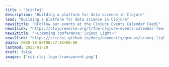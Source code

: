 ```yaml
---
title : "Scicloj"
description: "Building a platform for data science in Clojure"
lead: "Building a platform for data science in Clojure"
news1title: "📅Follow our events at the Clojure Events Calendar Feed📅"
news1link: "https://clojureverse.org/t/the-clojure-events-calendar-feed-turns-2/"
news2title: "⭐Upcoming conference: SciNoj Light⭐"
news2link: "https://scicloj.github.io/docs/community/groups/scinoj-light/"
ddate: 2020-10-06T08:47:36+00:00
lastmod: 2025-01-20
draft: false
images: ["sci-cloj-logo-transparent.png"]
---
```

